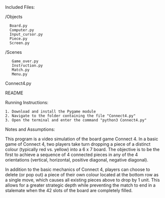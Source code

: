 Included Files:

   /Objects
   
      Board.py
      Computer.py
      Input_cursor.py
      Piece.py
      Screen.py
      
   /Scenes
   
       Game_over.py
       Instruction.py
       Match.py
       Menu.py
       
   Connect4.py
   
   README
    
Running Instructions:

    1. Download and install the Pygame module
    2. Navigate to the folder containing the file "Connect4.py"
    3. Open the terminal and enter the command "python3 Connect4.py"
        
Notes and Assumptions:

   This program is a video simulation of the board game Connect 4. In a basic game of Connect 4, two players take
   turn dropping a piece of a distinct colour (typically red vs. yellow) into a 6 x 7 board. The objective is
   to be the first to achieve a sequence of 4 connected pieces in any of the 4 orientations (vertical, horizontal,
   positive diagonal, negative diagonal).
   
   In addition to the basic mechanics of Connect 4, players can choose to delete (or pop out) a piece of their own
   colour located at the bottom row as a single move, which causes all existing pieces above to drop by 1 unit. This 
   allows for a greater strategic depth while preventing the match to end in a stalemate when the 42 slots of the
   board are completely filled.
   
